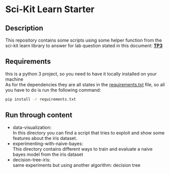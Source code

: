 # Sci-Kit Learn Starter

## Description
This repository contains some scripts using some helper function from the sci-kit learn library to answer for lab 
question stated in this document: **[TP3](assets/TP3-DM.pdf)**

## Requirements
this is a python 3 project, so you need to have it locally installed on your machine<br>
As for the dependencies they are all states in the [requirements.txt](requirements.txt) file, so all you have to do is 
run the following command: 
````bash
pip install -r requirements.txt
````
## Run through content
* data-visualization:<br>
In this directory you can find a script that tries to exploit and show some features about the iris dataset.<br>
* experimenting-with-naive-bayes:<br>
This directory contains different ways to train and evaluate a naive bayes model from the iris dataset
* decision-tree-iris:<br>
same experiments but using another algorithm: decision tree